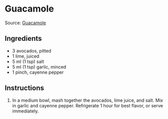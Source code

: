 # Guacamole

Source: [Guacamole](http://allrecipes.com/recipe/14231/guacamole/)

## Ingredients
* 3 avocados, pitted
* 1 lime, juiced
* 5 ml (1 tsp) salt
* 5 ml (1 tsp) garlic, minced
* 1 pinch, cayenne pepper

## Instructions
1. In a medium bowl, mash together the avocados, lime juice, and salt. Mix in garlic and cayenne pepper. Refrigerate 1 hour for best flavor, or serve immediately.
